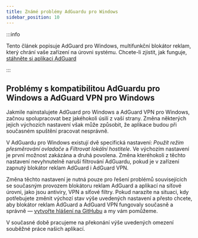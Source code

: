 ```yaml
---
title: Známé problémy AdGuardu pro Windows
sidebar_position: 10
---
```


:::info

Tento článek popisuje AdGuard pro Windows, multifunkční blokátor reklam, který chrání vaše zařízení na úrovni systému. Chcete-li zjistit, jak funguje, [stáhněte si aplikaci AdGuard](https://agrd.io/download-kb-adblock)

:::

## Problémy s kompatibilitou AdGuardu pro Windows a AdGuard VPN pro Windows

Jakmile nainstalujete AdGuard pro Windows a AdGuard VPN pro Windows, začnou spolupracovat bez jakéhokoli úsilí z vaší strany. Změna některých jejich výchozích nastavení však může způsobit, že aplikace budou při současném spuštění pracovat nesprávně.

V AdGuardu pro Windows existují dvě specifická nastavení: *Použít režim přesměrování ovladače* a *Filtrovat lokální hostitele*. Ve výchozím nastavení je první možnost zakázána a druhá povolena. Změna kteréhokoli z těchto nastavení nevyhnutelně naruší filtrování AdGuardu, pokud je v zařízení zapnutý blokátor reklam AdGuard i AdGuard VPN.

Změna těchto nastavení je nutná pouze pro řešení problémů souvisejících se současným provozem blokátoru reklam AdGuard a aplikací na síťové úrovni, jako jsou antiviry, VPN a síťové filtry. Pokud narazíte na situaci, kdy potřebujete změnit výchozí stav výše uvedených nastavení a přesto chcete, aby blokátor reklam AdGuard a AdGuard VPN fungovaly současně a správně — [vytvořte hlášení na GitHubu](https://github.com/AdguardTeam/AdguardForWindows/issues/new/choose) a my vám pomůžeme.

V současné době pracujeme na překonání výše uvedených omezení souběžné práce našich aplikací.

